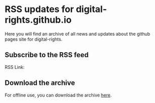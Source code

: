# RSS updates for digital-rights.github.io

Here you will find an archive of all news and updates about the github pages site for digital-rights.

## Subscribe to the RSS feed

RSS Link:

>

## Download the archive

For offline use, you can download the archive [here](https://github.com/digital-rights/rss/archive/master.zip).
